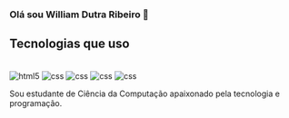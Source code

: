 
### Olá sou William Dutra Ribeiro 👋

## Tecnologias que uso

<div style="display: inline_block"> <br/>
    <img align="center" alt="html5" src="https://img.shields.io/badge/HTML5-E34F26?style=for-the-badge&logo=html5&logoColor=white" />
    <img align="center" alt="css" src="https://img.shields.io/badge/CSS3-1572B6?style=for-the-badge&logo=css3&logoColor=white" />
    <img align="center" alt="css" src="https://img.shields.io/badge/JavaScript-323330?style=for-the-badge&logo=javascript&logoColor=F7DF1E" />
    <img align="center" alt="css" src="https://img.shields.io/badge/React-20232A?style=for-the-badge&logo=react&logoColor=61DAFB" />
    <img align="center" alt="css" src="https://img.shields.io/badge/C-00599C?style=for-the-badge&logo=c&logoColor=white" />
</div>

Sou estudante de Ciência da Computação apaixonado pela tecnologia e programação.

<!-- [![Gmail](https://img.shields.io/badge/Gmail-D14836?style=for-the-badge&logo=gmail&logoColor=white)](mailto:williamdutraribeiro@gmail.com) -->
